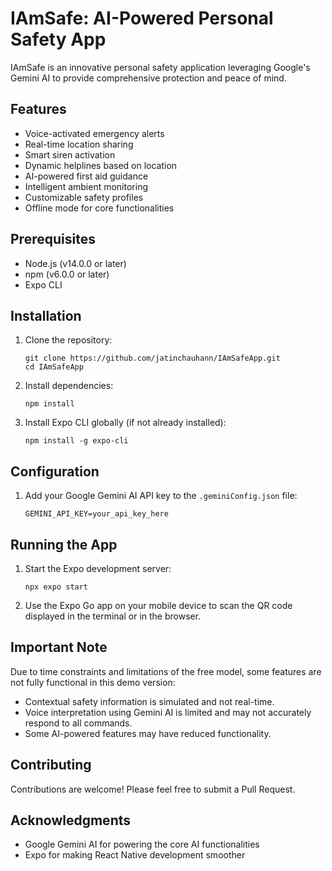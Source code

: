 # IAmSafe: AI-Powered Personal Safety App

IAmSafe is an innovative personal safety application leveraging Google's Gemini AI to provide comprehensive protection and peace of mind.

## Features

- Voice-activated emergency alerts
- Real-time location sharing
- Smart siren activation
- Dynamic helplines based on location
- AI-powered first aid guidance
- Intelligent ambient monitoring
- Customizable safety profiles
- Offline mode for core functionalities

## Prerequisites

- Node.js (v14.0.0 or later)
- npm (v6.0.0 or later)
- Expo CLI

## Installation

1. Clone the repository:
   ```
   git clone https://github.com/jatinchauhann/IAmSafeApp.git
   cd IAmSafeApp
   ```

2. Install dependencies:
   ```
   npm install
   ```

3. Install Expo CLI globally (if not already installed):
   ```
   npm install -g expo-cli
   ```

## Configuration

1. Add your Google Gemini AI API key to the `.geminiConfig.json` file:
   ```
   GEMINI_API_KEY=your_api_key_here
   ```

## Running the App

1. Start the Expo development server:
   ```
   npx expo start
   ```

2. Use the Expo Go app on your mobile device to scan the QR code displayed in the terminal or in the browser.

## Important Note

Due to time constraints and limitations of the free model, some features are not fully functional in this demo version:

- Contextual safety information is simulated and not real-time.
- Voice interpretation using Gemini AI is limited and may not accurately respond to all commands.
- Some AI-powered features may have reduced functionality.

## Contributing

Contributions are welcome! Please feel free to submit a Pull Request.

## Acknowledgments

- Google Gemini AI for powering the core AI functionalities
- Expo for making React Native development smoother

